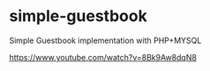 # simple-guestbook
Simple Guestbook implementation with PHP+MYSQL

https://www.youtube.com/watch?v=8Bk9Aw8dqN8
